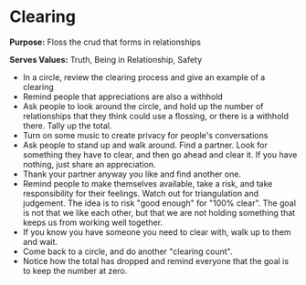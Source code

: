 # Clearing 

**Purpose:** Floss the crud that forms in relationships

**Serves Values:** Truth, Being in Relationship, Safety

* In a circle, review the clearing process and give an example of a clearing
* Remind people that appreciations are also a withhold
* Ask people to look around the circle, and hold up the number of relationships that they think could use a flossing, or there is a withhold there. Tally up the total.
* Turn on some music to create privacy for people's conversations
* Ask people to stand up and walk around. Find a partner. Look for something they have to clear, and then go ahead and clear it. If you have nothing, just share an appreciation.
* Thank your partner anyway you like and find another one.
* Remind people to make themselves available, take a risk, and take responsibility for their feelings. Watch out for triangulation and judgement. The idea is to risk "good enough" for "100% clear". The goal is not that we like each other, but that we are not holding something that keeps us from working well together.
* If you know you have someone you need to clear with, walk up to them and wait.
* Come back to a circle, and do another "clearing count".
* Notice how the total has dropped and remind everyone that the goal is to keep the number at zero.

